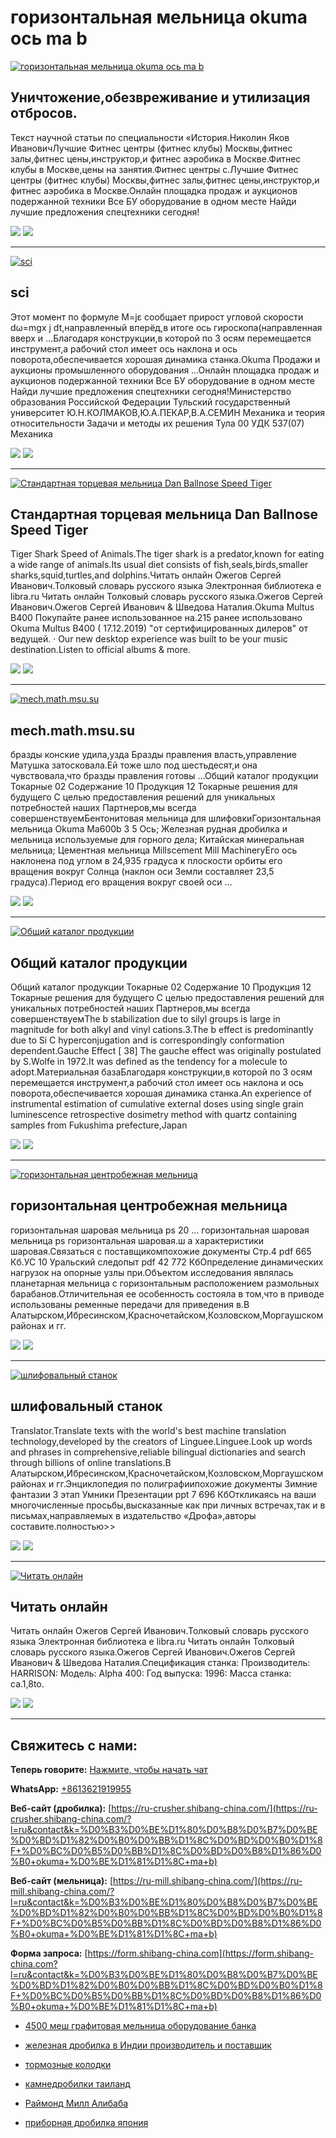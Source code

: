# горизонтальная мельница okuma ось ma b

<a href="https://swt.shibang-china.com/?l=ru&img&k=%D0%B3%D0%BE%D1%80%D0%B8%D0%B7%D0%BE%D0%BD%D1%82%D0%B0%D0%BB%D1%8C%D0%BD%D0%B0%D1%8F+%D0%BC%D0%B5%D0%BB%D1%8C%D0%BD%D0%B8%D1%86%D0%B0+okuma+%D0%BE%D1%81%D1%8C+ma+b" target="_blank">![горизонтальная мельница okuma ось ma b](http://static.shibang-china.com/all-800x300/743.jpg)</a>

## Уничтожение,обезвреживание и утилизация отбросов.
Текст научной статьи по специальности &#171;История.Николин Яков ИвановичЛучшие Фитнес центры (фитнес клубы) Москвы,фитнес залы,фитнес цены,инструктор,и фитнес аэробика в Москве.Фитнес клубы в Москве,цены на занятия.Фитнес центры с.Лучшие Фитнес центры (фитнес клубы) Москвы,фитнес залы,фитнес цены,инструктор,и фитнес аэробика в Москве.Онлайн площадка продаж и аукционов подержанной техники Все БУ оборудование в одном месте Найди лучшие предложения cпецтехники сегодня!


<a href="https://whatsapp.shibangsoft.com/WhatsApp.php" target="_blank" title="WhatsApp">![](http://static.shibang-china.com/icon/whatsapp.png)</a> <a href="https://swt.shibang-china.com/?l=ru&icon&k=%D0%B3%D0%BE%D1%80%D0%B8%D0%B7%D0%BE%D0%BD%D1%82%D0%B0%D0%BB%D1%8C%D0%BD%D0%B0%D1%8F+%D0%BC%D0%B5%D0%BB%D1%8C%D0%BD%D0%B8%D1%86%D0%B0+okuma+%D0%BE%D1%81%D1%8C+ma+b" target="_blank">![](http://static.shibang-china.com/icon/chat-ru.png)</a>

---

<a href="https://swt.shibang-china.com/?l=ru&img&k=%D0%B3%D0%BE%D1%80%D0%B8%D0%B7%D0%BE%D0%BD%D1%82%D0%B0%D0%BB%D1%8C%D0%BD%D0%B0%D1%8F+%D0%BC%D0%B5%D0%BB%D1%8C%D0%BD%D0%B8%D1%86%D0%B0+okuma+%D0%BE%D1%81%D1%8C+ma+b" target="_blank">![sci](http://static.shibang-china.com/all-800x300/804.jpg)</a>

## sci
Этот момент по формуле M=jε сообщает прирост угловой скорости dω=mgx j dt,направленный вперёд,в итоге ось гироскопа(направленная вверх и …Благодаря конструкции,в которой по 3 осям перемещается инструмент,а рабочий стол имеет ось наклона и ось поворота,обеспечивается хорошая динамика станка.Okuma Продажи и аукционы промышленного оборудования …Онлайн площадка продаж и аукционов подержанной техники Все БУ оборудование в одном месте Найди лучшие предложения cпецтехники сегодня!Министерство образования Российской Федерации Тульский государственный университет Ю.Н.КОЛМАКОВ,Ю.А.ПЕКАР,В.А.СЕМИН Механика и теория относительности Задачи и методы их решения Тула 00 УДК 537(07) Механика


<a href="https://whatsapp.shibangsoft.com/WhatsApp.php" target="_blank" title="WhatsApp">![](http://static.shibang-china.com/icon/whatsapp.png)</a> <a href="https://swt.shibang-china.com/?l=ru&icon&k=%D0%B3%D0%BE%D1%80%D0%B8%D0%B7%D0%BE%D0%BD%D1%82%D0%B0%D0%BB%D1%8C%D0%BD%D0%B0%D1%8F+%D0%BC%D0%B5%D0%BB%D1%8C%D0%BD%D0%B8%D1%86%D0%B0+okuma+%D0%BE%D1%81%D1%8C+ma+b" target="_blank">![](http://static.shibang-china.com/icon/chat-ru.png)</a>

---

<a href="https://swt.shibang-china.com/?l=ru&img&k=%D0%B3%D0%BE%D1%80%D0%B8%D0%B7%D0%BE%D0%BD%D1%82%D0%B0%D0%BB%D1%8C%D0%BD%D0%B0%D1%8F+%D0%BC%D0%B5%D0%BB%D1%8C%D0%BD%D0%B8%D1%86%D0%B0+okuma+%D0%BE%D1%81%D1%8C+ma+b" target="_blank">![Стандартная торцевая мельница Dan Ballnose Speed Tiger](http://static.shibang-china.com/all-800x300/1300.jpg)</a>

## Стандартная торцевая мельница Dan Ballnose Speed Tiger
Tiger Shark Speed of Animals.The tiger shark is a predator,known for eating a wide range of animals.Its usual diet consists of fish,seals,birds,smaller sharks,squid,turtles,and dolphins.Читать онлайн Ожегов Сергей Иванович.Толковый словарь русского языка Электронная библиотека e libra.ru Читать онлайн Толковый словарь русского языка.Ожегов Сергей Иванович.Ожегов Сергей Иванович &amp; Шведова Наталия.Okuma Multus B400 Покупайте ранее использованное на.215 ранее использовано Okuma Multus B400 ( 17.12.2019) &quot;от сертифицированных дилеров&quot; от ведущей.&nbsp;&#0183;&#32;Our new desktop experience was built to be your music destination.Listen to official albums &amp; more.


<a href="https://whatsapp.shibangsoft.com/WhatsApp.php" target="_blank" title="WhatsApp">![](http://static.shibang-china.com/icon/whatsapp.png)</a> <a href="https://swt.shibang-china.com/?l=ru&icon&k=%D0%B3%D0%BE%D1%80%D0%B8%D0%B7%D0%BE%D0%BD%D1%82%D0%B0%D0%BB%D1%8C%D0%BD%D0%B0%D1%8F+%D0%BC%D0%B5%D0%BB%D1%8C%D0%BD%D0%B8%D1%86%D0%B0+okuma+%D0%BE%D1%81%D1%8C+ma+b" target="_blank">![](http://static.shibang-china.com/icon/chat-ru.png)</a>

---

<a href="https://swt.shibang-china.com/?l=ru&img&k=%D0%B3%D0%BE%D1%80%D0%B8%D0%B7%D0%BE%D0%BD%D1%82%D0%B0%D0%BB%D1%8C%D0%BD%D0%B0%D1%8F+%D0%BC%D0%B5%D0%BB%D1%8C%D0%BD%D0%B8%D1%86%D0%B0+okuma+%D0%BE%D1%81%D1%8C+ma+b" target="_blank">![mech.math.msu.su](http://static.shibang-china.com/all-800x300/1179.jpg)</a>

## mech.math.msu.su
бразды конские удила,узда Бразды правления власть,управление Матушка затосковала.Ей тоже шло под шестьдесят,и она чувствовала,что бразды правления готовы …Общий каталог продукции Токарные 02 Содержание 10 Продукция 12 Токарные решения для будущего С целью предоставления решений для уникальных потребностей наших Партнеров,мы всегда совершенствуемБентонитовая мельница для шлифовкиГоризонтальная мельница Okuma Ma600b 3 5 Ось; Железная рудная дробилка и мельница используемые для горного дела; Китайская минеральная мельница; Цементная мельница Millscement Mill MachineryЕго ось наклонена под углом в 24,935 градуса к плоскости орбиты его вращения вокруг Солнца (наклон оси Земли составляет 23,5 градуса).Период его вращения вокруг своей оси …


<a href="https://whatsapp.shibangsoft.com/WhatsApp.php" target="_blank" title="WhatsApp">![](http://static.shibang-china.com/icon/whatsapp.png)</a> <a href="https://swt.shibang-china.com/?l=ru&icon&k=%D0%B3%D0%BE%D1%80%D0%B8%D0%B7%D0%BE%D0%BD%D1%82%D0%B0%D0%BB%D1%8C%D0%BD%D0%B0%D1%8F+%D0%BC%D0%B5%D0%BB%D1%8C%D0%BD%D0%B8%D1%86%D0%B0+okuma+%D0%BE%D1%81%D1%8C+ma+b" target="_blank">![](http://static.shibang-china.com/icon/chat-ru.png)</a>

---

<a href="https://swt.shibang-china.com/?l=ru&img&k=%D0%B3%D0%BE%D1%80%D0%B8%D0%B7%D0%BE%D0%BD%D1%82%D0%B0%D0%BB%D1%8C%D0%BD%D0%B0%D1%8F+%D0%BC%D0%B5%D0%BB%D1%8C%D0%BD%D0%B8%D1%86%D0%B0+okuma+%D0%BE%D1%81%D1%8C+ma+b" target="_blank">![Общий каталог продукции](http://static.shibang-china.com/all-800x300/574.jpg)</a>

## Общий каталог продукции
Общий каталог продукции Токарные 02 Содержание 10 Продукция 12 Токарные решения для будущего С целью предоставления решений для уникальных потребностей наших Партнеров,мы всегда совершенствуемThe b stabilization due to silyl groups is large in magnitude for both alkyl and vinyl cations.3.The b effect is predominantly due to Si C hyperconjugation and is correspondingly conformation dependent.Gauche Effect [ 38] The gauche effect was originally postulated by S.Wolfe in 1972.It was defined as the tendency for a molecule to adopt.Материальная базаБлагодаря конструкции,в которой по 3 осям перемещается инструмент,а рабочий стол имеет ось наклона и ось поворота,обеспечивается хорошая динамика станка.An experience of instrumental estimation of cumulative external doses using single grain luminescence retrospective dosimetry method with quartz containing samples from Fukushima prefecture,Japan


<a href="https://whatsapp.shibangsoft.com/WhatsApp.php" target="_blank" title="WhatsApp">![](http://static.shibang-china.com/icon/whatsapp.png)</a> <a href="https://swt.shibang-china.com/?l=ru&icon&k=%D0%B3%D0%BE%D1%80%D0%B8%D0%B7%D0%BE%D0%BD%D1%82%D0%B0%D0%BB%D1%8C%D0%BD%D0%B0%D1%8F+%D0%BC%D0%B5%D0%BB%D1%8C%D0%BD%D0%B8%D1%86%D0%B0+okuma+%D0%BE%D1%81%D1%8C+ma+b" target="_blank">![](http://static.shibang-china.com/icon/chat-ru.png)</a>

---

<a href="https://swt.shibang-china.com/?l=ru&img&k=%D0%B3%D0%BE%D1%80%D0%B8%D0%B7%D0%BE%D0%BD%D1%82%D0%B0%D0%BB%D1%8C%D0%BD%D0%B0%D1%8F+%D0%BC%D0%B5%D0%BB%D1%8C%D0%BD%D0%B8%D1%86%D0%B0+okuma+%D0%BE%D1%81%D1%8C+ma+b" target="_blank">![горизонтальная центробежная мельница](http://static.shibang-china.com/all-800x300/341.jpg)</a>

## горизонтальная центробежная мельница
горизонтальная шаровая мельница ps 20 … горизонтальная шаровая мельница ps горизонтальная шаровая.ш а характеристики шаровая.Связаться с поставщикомпохожие документы Стр.4 pdf 665 Кб.УС 10 Уральский следопыт pdf 42 772 КбОпределение динамических нагрузок на опорные узлы при.Объектом исследования являлась планетарная мельница с горизонтальным расположением размольных барабанов.Отличительная ее особенность состояла в том,что в приводе использованы ременные передачи для приведения в.В Алатырском,Ибресинском,Красночетайском,Козловском,Моргаушском районах и гг.


<a href="https://whatsapp.shibangsoft.com/WhatsApp.php" target="_blank" title="WhatsApp">![](http://static.shibang-china.com/icon/whatsapp.png)</a> <a href="https://swt.shibang-china.com/?l=ru&icon&k=%D0%B3%D0%BE%D1%80%D0%B8%D0%B7%D0%BE%D0%BD%D1%82%D0%B0%D0%BB%D1%8C%D0%BD%D0%B0%D1%8F+%D0%BC%D0%B5%D0%BB%D1%8C%D0%BD%D0%B8%D1%86%D0%B0+okuma+%D0%BE%D1%81%D1%8C+ma+b" target="_blank">![](http://static.shibang-china.com/icon/chat-ru.png)</a>

---

<a href="https://swt.shibang-china.com/?l=ru&img&k=%D0%B3%D0%BE%D1%80%D0%B8%D0%B7%D0%BE%D0%BD%D1%82%D0%B0%D0%BB%D1%8C%D0%BD%D0%B0%D1%8F+%D0%BC%D0%B5%D0%BB%D1%8C%D0%BD%D0%B8%D1%86%D0%B0+okuma+%D0%BE%D1%81%D1%8C+ma+b" target="_blank">![шлифовальный станок](http://static.shibang-china.com/all-800x300/757.jpg)</a>

## шлифовальный станок
Translator.Translate texts with the world's best machine translation technology,developed by the creators of Linguee.Linguee.Look up words and phrases in comprehensive,reliable bilingual dictionaries and search through billions of online translations.В Алатырском,Ибресинском,Красночетайском,Козловском,Моргаушском районах и гг.Энциклопедия по полиграфиипохожие документы Зимние фантазии 3 этап Умники Презентации ppt 7 696 КбОткликаясь на ваши многочисленные просьбы,высказанные как при личных встречах,так и в письмах,направляемых в издательство &#171;Дрофа&#187;,авторы составите.полностью&gt;&gt;


<a href="https://whatsapp.shibangsoft.com/WhatsApp.php" target="_blank" title="WhatsApp">![](http://static.shibang-china.com/icon/whatsapp.png)</a> <a href="https://swt.shibang-china.com/?l=ru&icon&k=%D0%B3%D0%BE%D1%80%D0%B8%D0%B7%D0%BE%D0%BD%D1%82%D0%B0%D0%BB%D1%8C%D0%BD%D0%B0%D1%8F+%D0%BC%D0%B5%D0%BB%D1%8C%D0%BD%D0%B8%D1%86%D0%B0+okuma+%D0%BE%D1%81%D1%8C+ma+b" target="_blank">![](http://static.shibang-china.com/icon/chat-ru.png)</a>

---

<a href="https://swt.shibang-china.com/?l=ru&img&k=%D0%B3%D0%BE%D1%80%D0%B8%D0%B7%D0%BE%D0%BD%D1%82%D0%B0%D0%BB%D1%8C%D0%BD%D0%B0%D1%8F+%D0%BC%D0%B5%D0%BB%D1%8C%D0%BD%D0%B8%D1%86%D0%B0+okuma+%D0%BE%D1%81%D1%8C+ma+b" target="_blank">![Читать онлайн](http://static.shibang-china.com/all-800x300/1384.jpg)</a>

## Читать онлайн
Читать онлайн Ожегов Сергей Иванович.Толковый словарь русского языка Электронная библиотека e libra.ru Читать онлайн Толковый словарь русского языка.Ожегов Сергей Иванович.Ожегов Сергей Иванович &amp; Шведова Наталия.Спецификация станка: Производитель: HARRISON: Модель: Alpha 400: Год выпуска: 1996: Масса станка: ca.1,8to.

<a href="https://whatsapp.shibangsoft.com/WhatsApp.php" target="_blank" title="WhatsApp">![](http://static.shibang-china.com/icon/whatsapp.png)</a> <a href="https://swt.shibang-china.com/?l=ru&icon&k=%D0%B3%D0%BE%D1%80%D0%B8%D0%B7%D0%BE%D0%BD%D1%82%D0%B0%D0%BB%D1%8C%D0%BD%D0%B0%D1%8F+%D0%BC%D0%B5%D0%BB%D1%8C%D0%BD%D0%B8%D1%86%D0%B0+okuma+%D0%BE%D1%81%D1%8C+ma+b" target="_blank">![](http://static.shibang-china.com/icon/chat-ru.png)</a>

---
## Свяжитесь с нами:

**Теперь говорите:** [Нажмите, чтобы начать чат](https://swt.shibang-china.com?l=ru&contact&k=%D0%B3%D0%BE%D1%80%D0%B8%D0%B7%D0%BE%D0%BD%D1%82%D0%B0%D0%BB%D1%8C%D0%BD%D0%B0%D1%8F+%D0%BC%D0%B5%D0%BB%D1%8C%D0%BD%D0%B8%D1%86%D0%B0+okuma+%D0%BE%D1%81%D1%8C+ma+b)

**WhatsApp:**  [+8613621919955](https://whatsapp.shibangsoft.com/WhatsApp.php)

**Веб-сайт (дробилка):** [https://ru-crusher.shibang-china.com/](https://ru-crusher.shibang-china.com/?l=ru&contact&k=%D0%B3%D0%BE%D1%80%D0%B8%D0%B7%D0%BE%D0%BD%D1%82%D0%B0%D0%BB%D1%8C%D0%BD%D0%B0%D1%8F+%D0%BC%D0%B5%D0%BB%D1%8C%D0%BD%D0%B8%D1%86%D0%B0+okuma+%D0%BE%D1%81%D1%8C+ma+b)

**Веб-сайт (мельница):** [https://ru-mill.shibang-china.com/](https://ru-mill.shibang-china.com/?l=ru&contact&k=%D0%B3%D0%BE%D1%80%D0%B8%D0%B7%D0%BE%D0%BD%D1%82%D0%B0%D0%BB%D1%8C%D0%BD%D0%B0%D1%8F+%D0%BC%D0%B5%D0%BB%D1%8C%D0%BD%D0%B8%D1%86%D0%B0+okuma+%D0%BE%D1%81%D1%8C+ma+b)

**Форма запроса:** [https://form.shibang-china.com](https://form.shibang-china.com?l=ru&contact&k=%D0%B3%D0%BE%D1%80%D0%B8%D0%B7%D0%BE%D0%BD%D1%82%D0%B0%D0%BB%D1%8C%D0%BD%D0%B0%D1%8F+%D0%BC%D0%B5%D0%BB%D1%8C%D0%BD%D0%B8%D1%86%D0%B0+okuma+%D0%BE%D1%81%D1%8C+ma+b)

* [4500 меш графитовая мельница оборудование банка](../134/4500%20%D0%BC%D0%B5%D1%88%20%D0%B3%D1%80%D0%B0%D1%84%D0%B8%D1%82%D0%BE%D0%B2%D0%B0%D1%8F%20%D0%BC%D0%B5%D0%BB%D1%8C%D0%BD%D0%B8%D1%86%D0%B0%20%D0%BE%D0%B1%D0%BE%D1%80%D1%83%D0%B4%D0%BE%D0%B2%D0%B0%D0%BD%D0%B8%D0%B5%20%D0%B1%D0%B0%D0%BD%D0%BA%D0%B0.md)

* [железная дробилка в Индии производитель и поставщик](../133/%D0%B6%D0%B5%D0%BB%D0%B5%D0%B7%D0%BD%D0%B0%D1%8F%20%D0%B4%D1%80%D0%BE%D0%B1%D0%B8%D0%BB%D0%BA%D0%B0%20%D0%B2%20%D0%98%D0%BD%D0%B4%D0%B8%D0%B8%20%D0%BF%D1%80%D0%BE%D0%B8%D0%B7%D0%B2%D0%BE%D0%B4%D0%B8%D1%82%D0%B5%D0%BB%D1%8C%20%D0%B8%20%D0%BF%D0%BE%D1%81%D1%82%D0%B0%D0%B2%D1%89%D0%B8%D0%BA.md)

* [тормозные колодки](../135/%D1%82%D0%BE%D1%80%D0%BC%D0%BE%D0%B7%D0%BD%D1%8B%D0%B5%20%D0%BA%D0%BE%D0%BB%D0%BE%D0%B4%D0%BA%D0%B8.md)

* [камнедробилки таиланд](../133/%D0%BA%D0%B0%D0%BC%D0%BD%D0%B5%D0%B4%D1%80%D0%BE%D0%B1%D0%B8%D0%BB%D0%BA%D0%B8%20%D1%82%D0%B0%D0%B8%D0%BB%D0%B0%D0%BD%D0%B4.md)

* [Раймонд Милл Алибаба](../134/%D0%A0%D0%B0%D0%B9%D0%BC%D0%BE%D0%BD%D0%B4%20%D0%9C%D0%B8%D0%BB%D0%BB%20%D0%90%D0%BB%D0%B8%D0%B1%D0%B0%D0%B1%D0%B0.md)

* [приборная дробилка япония](../135/%D0%BF%D1%80%D0%B8%D0%B1%D0%BE%D1%80%D0%BD%D0%B0%D1%8F%20%D0%B4%D1%80%D0%BE%D0%B1%D0%B8%D0%BB%D0%BA%D0%B0%20%D1%8F%D0%BF%D0%BE%D0%BD%D0%B8%D1%8F.md)